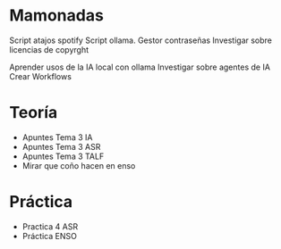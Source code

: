 # Mamonadas
Script atajos spotify
Script ollama.
Gestor contraseñas
Investigar sobre licencias de copyrght

Aprender usos de la IA local con ollama
Investigar sobre agentes de IA
Crear Workflows


# Teoría
- Apuntes Tema 3 IA
- Apuntes Tema 3 ASR
- Apuntes Tema 3 TALF
- Mirar que coño hacen en enso

# Práctica
- Practica 4 ASR
- Práctica ENSO
